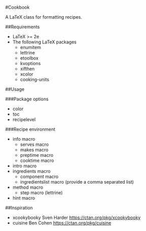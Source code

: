 #Cookbook

A LaTeX class for formatting recipes.

##Requirements

* LaTeX >= 2e
* The following LaTeX packages
  * enumitem
  * lettrine
  * etoolbox
  * kvoptions
  * xifthen
  * xcolor
  * cooking-units

##Usage

###Package options

* color
* toc
* recipelevel

###Recipe environment

* info macro
  * serves macro
  * makes macro
  * preptime macro
  * cooktime macro
* intro macro
* ingredients macro
  * component macro
  * ingredientslist macro (provide a comma separated list)
* method macro
  * step macro (lettrine)
* hint macro

##Inspiration

* xcookybooky Sven Harder https://ctan.org/pkg/xcookybooky
* cuisine Ben Cohen https://ctan.org/pkg/cuisine
